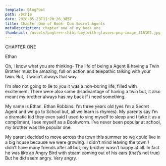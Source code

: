 ```yaml
---
template: BlogPost
path: /bch1e
date: 2020-05-23T11:20:26.385Z
title: Chapter One of Book- Duo Secret Agents
metaDescription: chapter one of my book one
thumbnail: /assets/pngtree-chibi-boy-with-glasses-png-image_318105.jpg
---
```

CHAPTER ONE 

Ethan


Oh, I know what you are thinking- The life of being a Agent & having a Twin Brother must be amazing, full on action and telepathic talking with your twin. But, it wasn’t always that way.


I’m also not going to lie to you it was a non-boring life, filled with excitement. There were also some disadvantage of having a twin but, it also meant my brother always has my back if i need something.


My name is Ethan. Ethan Robbins. I’m three years old (yes I’m a Secret Agent and we go to School but, all we learn is rhymes). My parents say I’m a dramatic kid they even said I used to sing myself to sleep and I take it as a compliment, I see myself as a Bookworm. I’ve never been popular at school, my brother was the popular one.

My parent decided to move across the town this summer so we could live in a big house because we were growing. I didn’t mind leaving the town I didn’t have many friends after all but, my brother wasn’t happy at all. In fact he was like an Angry Bird with steam coming out of his ears (that’s not true) But he did seem angry. Very angry.

